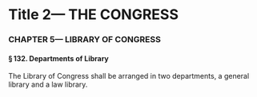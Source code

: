 
# Title 2— THE CONGRESS
### CHAPTER 5— LIBRARY OF CONGRESS
#### § 132. Departments of Library

The Library of Congress shall be arranged in two departments, a general library and a law library.
